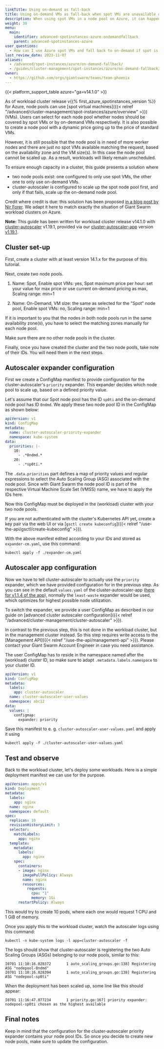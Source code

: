 ```yaml
---
linkTitle: Using on-demand as fall-back
title: Using on-demand VMs as fall-back when spot VMs are unavailable on Azure
description: When using spot VMs in a node pool on Azure, it can happen that the node pool cannot be scaled up as not enough spot VMs are available. This guide shows you how to configure cluster-autoscaler in a way to provide on-demand VMs as a back-up automatically.
weight: 30
menu:
  main:
    identifier: advanced-spotinstances-azure-ondemandfallback
    parent: advanced-spotinstances-azure
user_questions:
  - How can I use Azure spot VMs and fall back to on-demand if spot is unavailable?
last_review_date: 2023-11-07
aliases:
  - /advanced/spot-instances/azure/on-demand-fallback/
  - /guides/cluster-management/spot-instances/azure/on-demand-fallback/
owner:
  - https://github.com/orgs/giantswarm/teams/team-phoenix
---
```


{{< platform_support_table azure="ga=v14.1.0" >}}

As of workload cluster release v{{% first_azure_spotinstances_version %}} for Azure, node pools can use [spot virtual machines]({{< relref "/advanced/cluster-management/spot-instances/azure/overview" >}}) (VMs). Users can select for each node pool whether nodes should be covered by spot VMs or by on-demand VMs respectively. It is also possible to create a node pool with a dynamic price going up to the price of standard VMs.

However, it is still possible that the node pool is in need of more worker nodes and there are just no spot VMs available matching the request, based on the availability zone and the VM size(s). In this case the node pool cannot be scaled up. As a result, workloads will likely remain unscheduled.

To ensure enough capacity in a cluster, this guide presents a solution where

- two node pools exist: one configured to only use spot VMs, the other one to only use on-demand VMs.
- cluster-autoscaler is configured to scale up the spot node pool first, and only if that fails, scale up the on-demand node pool.

Credit where credit is due: this solution has been proposed [in a blog post by Nir Forer](https://blog.doit-intl.com/running-eks-workloads-on-spot-instances-with-on-demand-instances-fallback-14bef39ce689). We adapt it here to match exactly the situation of Giant Swarm workload clusters on Azure.

**Note:** This guide has been written for workload cluster release v14.1.0 with [cluster-autoscaler](https://github.com/kubernetes/autoscaler) v1.19.1, provided via our [cluster-autoscaler-app](https://github.com/giantswarm/cluster-autoscaler-app) version [v1.19.1](https://github.com/giantswarm/cluster-autoscaler-app/releases/tag/v1.19.1).

## Cluster set-up

First, create a cluster with at least version 14.1.x for the purpose of this tutorial.

Next, create two node pools.

1. Name: Spot,
   Enable spot VMs: yes,
   Spot maximum price per hour: set your value for max price or use current on-demand pricing as max,
   Scaling range: min=1

2. Name: On-Demand,
   VM size: the same as selected for the "Spot" node pool,
   Enable spot VMs: no,
   Scaling range: min=1

If it is important to you that the nodes in both node pools run in the same availability zone(s), you have to select the matching zones manually for each node pool.

Make sure there are no other node pools in the cluster.

Finally, once you have created the cluster and the two node pools, take note of their IDs. You will need them in the next steps.

## Autoscaler expander configuration

First we create a ConfigMap manifest to provide configuration for the cluster-autoscaler's `priority` expander. This expander decides which node pool to scale up, based on a defined priority value.

Let's assume that our Spot node pool has the ID `sp0ti` and the on-demand node pool has ID `0ndmd`. We apply these two node pool ID in the ConfigMap as shown below:

```yaml
apiVersion: v1
kind: ConfigMap
metadata:
  name: cluster-autoscaler-priority-expander
  namespace: kube-system
data:
  priorities: |-
    10:
      - .*0ndmd.*
    20:
      - .*sp0ti.*
```

The `.data.priorities` part defines a map of priority values and regular expressions to select the Auto Scaling Group (ASG) associated with the node pool. Since with Giant Swarm the node pool ID is part of the respective Virtual Machine Scale Set (VMSS) name, we have to apply the IDs here.

Now this ConfigMap must be deployed in the (workload) cluster with your two node pools.

If you are not authenticated with the cluster's Kubernetes API yet, create a key pair via the web UI or via [`gsctl create kubeconfig`]({{< relref "/use-the-api/gsctl/create-kubeconfig" >}}).

With the above manifest edited according to your IDs and stored as `expander-cm.yaml`, use this command:

```nohighlight
kubectl apply -f ./expander-cm.yaml
```

## Autoscaler app configuration

Now we have to tell cluster-autoscaler to actually use the `priority` expander, which we have provided configuration for in the previous step. As you can see in the default `values.yaml` of the cluster-autoscaler-app ([here for v1.1.4 of the app](https://github.com/giantswarm/cluster-autoscaler-app/blob/v1.1.4/helm/cluster-autoscaler-app/values.yaml#L12)), normally the `least-waste` expander would be used, which optimizes for highest possible node utilization.

To switch the expander, we provide a user ConfigMap as described in our guide on [advanced cluster autoscaler configuration]({{< relref "/advanced/cluster-management/cluster-autoscaler" >}}).

In contrast to the previous step, this is not done in the workload cluster, but in the management cluster instead. So this step requires write access to the [Management API]({{< relref "/use-the-api/management-api" >}}). Please contact your Giant Swarm Account Engineer in case you need assistance.

The user ConfigMap has to reside in the namespace named after the (workload) cluster ID, so make sure to adapt `.metadata.labels.namespace` to your cluster ID.

```yaml
apiVersion: v1
kind: ConfigMap
metadata:
  labels:
    app: cluster-autoscaler
  name: cluster-autoscaler-user-values
  namespace: abc12
data:
  values: |
    configmap:
      expander: priority
```

Save this manifest to e. g. `cluster-autoscaler-user-values.yaml` and apply it using

```nohighlight
kubectl apply -f ./cluster-autoscaler-user-values.yaml
```

## Test and observe

Back to the workload cluster, let's deploy some workloads. Here is a simple deployment manifest we can use for the purpose.

```yaml
apiVersion: apps/v1
kind: Deployment
metadata:
  labels:
    app: nginx
  name: nginx
  namespace: default
spec:
  replicas: 10
  revisionHistoryLimit: 3
  selector:
    matchLabels:
      app: nginx
  template:
    metadata:
      labels:
        app: nginx
    spec:
      containers:
      - image: nginx
        imagePullPolicy: Always
        name: nginx
        resources:
          requests:
            cpu: "1"
            memory: 1Gi
      restartPolicy: Always
```

This would try to create 10 pods, where each one would request 1 CPU and 1 GiB of memory.

Once you apply this to the workload cluster, watch the autoscaler logs using this command:

```nohighlight
kubectl -n kube-system logs -l app=cluster-autoscaler -f
```

The logs should show that cluster-autoscaler is registering the two Auto Scaling Groups (ASGs) belonging to our node pools, similar to this:

```nohighlight
I0701 11:10:16.028372       1 auto_scaling_groups.go:138] Registering ASG "nodepool-0ndmd"
I0701 11:10:16.028394       1 auto_scaling_groups.go:138] Registering ASG "nodepool-sp0ti"
```

When the deployment has been scaled up, some line like this should appear:

```nohighlight
I0701 11:16:47.077234       1 priority.go:167] priority expander: nodepool-sp0ti chosen as the highest available
```

## Final notes

Keep in mind that the configuration for the cluster-autoscaler priority expander contains your node pool IDs. So once you decide to create new node pools, make sure to update the configuration.
